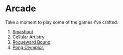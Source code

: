 # Arcade

Take a moment to play some of the games I've crafted.

1. [Smashout](https://pacna.github.io/smashout/)
2. [Cellular Artistry](https://pacna.github.io/cellular-artistry/)
3. [Rogueward Bound](https://pacna.github.io/rogueward-bound/)
4. [Pong Olympics](https://pacna.github.io/pong-olympics/)
